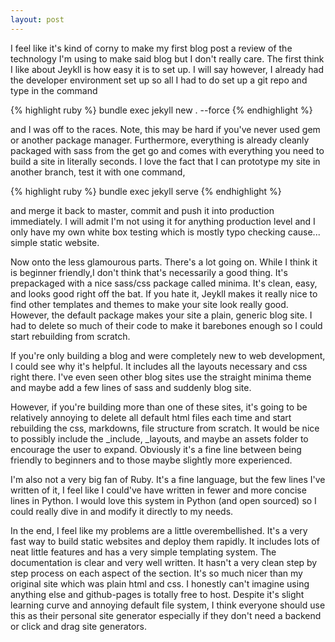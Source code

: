 ```yaml
---
layout: post
---
```

I feel like it's kind of corny to make my first blog post a review of the technology I'm using to make said blog but I don't really care. The first think I like about Jeykll is how easy it is to set up. I will say however, I already had the developer environment set up so all I had to do set up a git repo and type in the command

{% highlight ruby %}
bundle exec jekyll new . --force
{% endhighlight %}

and I was off to the races. Note, this may be hard if you've never used gem or another package manager. Furthermore, everything is already cleanly packaged with sass from the get go and comes with everything you need to build a site in literally seconds. I love the fact that I can prototype my site in another branch, test it with one command,

{% highlight ruby %}
bundle exec jekyll serve
{% endhighlight %}

and merge it back to master, commit and push it into production immediately. I will admit I'm not using it for anything production level and I only have my own white box testing which is mostly typo checking cause... simple static website. 

Now onto the less glamourous parts. There's a lot going on. While I think it is beginner friendly,I don't think that's necessarily a good thing. It's prepackaged with a nice sass/css package called minima. It's clean, easy, and looks good right off the bat. If you hate it, Jeykll makes it really nice to find other templates and themes to make your site look really good. However, the default package makes your site a plain, generic blog site. I had to delete so much of their code to make it barebones enough so I could start rebuilding from scratch. 

If you're only building a blog and were completely new to web development, I could see why it's helpful. It includes all the layouts necessary and css right there. I've even seen other blog sites use the straight minima theme and maybe add a few lines of sass and suddenly blog site. 

However, if you're building more than one of these sites, it's going to be relatively annoying to delete all default html files each time and start rebuilding the css, markdowns, file structure from scratch. It would be nice to possibly include the _include, _layouts, and maybe an assets folder to encourage the user to expand. Obviously it's a fine line between being friendly to beginners and to those maybe slightly more experienced. 

I'm also not a very big fan of Ruby. It's a fine language, but the few lines I've written of it, I feel like I could've have written in fewer and more concise lines in Python. I would love this system in Python (and open sourced) so I could really dive in and modify it directly to my needs.

In the end, I feel like my problems are a little overembellished. It's a very fast way to build static websites and deploy them rapidly. It includes lots of neat little features and has a very simple templating system. The documentation is clear and very well written. It hasn't a very clean step by step process on each aspect of the section. It's so much nicer than my original site which was plain html and css. I honestly can't imagine using anything else and github-pages is totally free to host. Despite it's slight learning curve and annoying default file system, I think everyone should use this as their personal site generator especially if they don't need a backend or click and drag site generators.

